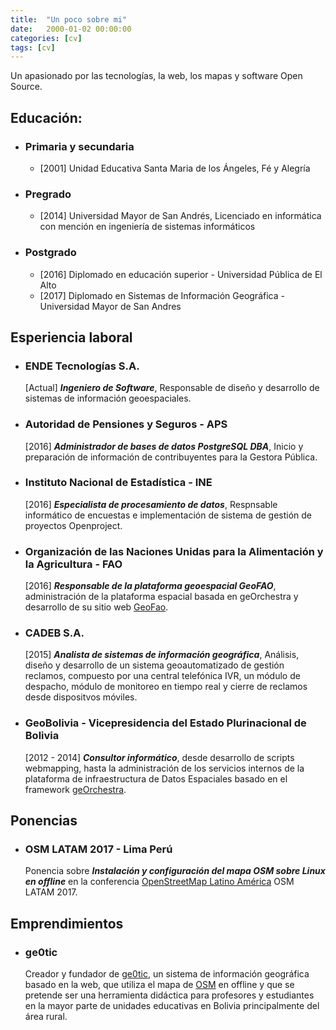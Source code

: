 ```yaml
---
title:  "Un poco sobre mi"
date:   2000-01-02 00:00:00
categories: [cv]
tags: [cv]
---
```


Un apasionado por las tecnologías, la web, los mapas y software Open Source.


## Educación:

- ### Primaria y secundaria
	- [2001] Unidad Educativa Santa Maria de los Ángeles, Fé y Alegría

- ### Pregrado
	- [2014] Universidad Mayor de San Andrés, Licenciado en informática con mención en ingeniería de sistemas informáticos

- ### Postgrado
	- [2016] Diplomado en educación superior - Universidad Pública de El Alto
	- [2017] Diplomado en Sistemas de Información Geográfica - Universidad Mayor de San Andres


## Esperiencia laboral

- ### ENDE Tecnologías S.A.
	[Actual] ***Ingeniero de Software***, Responsable de diseño y desarrollo de sistemas de información geoespaciales.

- ### Autoridad de Pensiones y Seguros - APS
	[2016] ***Administrador de bases de datos PostgreSQL DBA***, Inicio y preparación de información de contribuyentes para la  Gestora Pública.

- ### Instituto Nacional de Estadística - INE
	[2016] ***Especialista de procesamiento de datos***, Respnsable informático de encuestas e implementación de sistema de gestión de proyectos Openproject.

- ### Organización de las Naciones Unidas para la Alimentación y la Agricultura - FAO
	[2016] ***Responsable de la plataforma geoespacial GeoFAO***, administración de la plataforma espacial basada en geOrchestra y desarrollo de su sitio web [GeoFao][geofao].

- ### CADEB S.A.
	[2015] ***Analista de sistemas de información geográfica***, Análisis, diseño y desarrollo de un sistema geoautomatizado de gestión reclamos, compuesto por una central telefónica IVR, un módulo de despacho, módulo de monitoreo en tiempo real y cierre de reclamos desde dispositvos móviles.

- ### GeoBolivia - Vicepresidencia del Estado Plurinacional de Bolivia
	[2012 - 2014] ***Consultor informático***, desde desarrollo de scripts webmapping, hasta la administración de los servicios internos de la plataforma de infraestructura de Datos Espaciales basado en el framework [geOrchestra][georchestra].


## Ponencias

- ### OSM LATAM 2017 - Lima Perú
	Ponencia sobre ***Instalación y configuración del mapa OSM sobre Linux en offline*** en la conferencia [OpenStreetMap Latino América][osm-latam] OSM LATAM 2017.


## Emprendimientos

- ### ge0tic
	Creador y fundador de [ge0tic][ge0tic], un sistema de información geográfica basado en la web, que utiliza el mapa de [OSM][osm] en offline y que se pretende ser una herramienta didáctica para profesores y estudiantes en la mayor parte de unidades educativas en Bolivia principalmente del área rural.


[osm-latam]:   https://wiki.openstreetmap.org/wiki/ES:State_Of_The_Map_Latam_2017
[ge0tic]:      https://www.ge0tic.net
[osm]:         http://openstreetmap.org
[geofao]:      http://geofao.org.bo
[georchestra]: http://georchestra.org